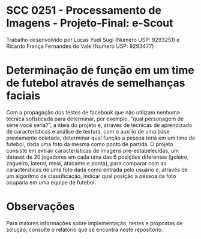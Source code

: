 # SCC 0251 - Processamento de Imagens - Projeto-Final: e-Scout
Trabalho desenvolvido por Lucas Yudi Sugi (Numero USP: 9293251) e Ricardo França Fernandes do Vale (Numero USP: 9293477)

# Determinação de função em um time de futebol através de semelhanças faciais
Com a propagação dos testes de facebook que não utilizam nenhuma técnica sofisticada para determinar, por exemplo, "qual personagem de série você seria?", a ideia do projeto é, através de técnicas de aprendizado de características e análise de textura, com o auxílio de uma base previamente coletada, determinar qual função a pessoa teria em um time de futebol, dada uma foto da mesma como ponto de partida.
O projeto consiste em extrair características de imagens pré-estabelecidas, um dataset de 20 jogadores em cada uma das 6 posições diferentes (goleiro, zagueiro, lateral, meia, atacante e ponta), para comparar com as caractersticas de uma foto dada como entrada pelo usuário e, através de um algoritmo de classificação, indicar qual posição a pessoa da foto ocuparia em uma equipe de futebol.

# Observações
Para maiores informações sobre implementação, testes e propostas de solução, consulte o relatório que se encontra neste repositório.
